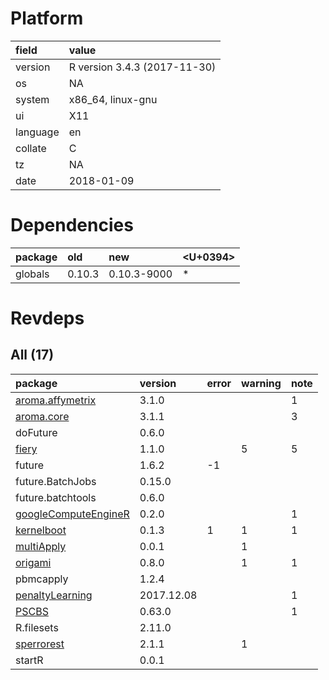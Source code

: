 # Platform

|field    |value                        |
|:--------|:----------------------------|
|version  |R version 3.4.3 (2017-11-30) |
|os       |NA                           |
|system   |x86_64, linux-gnu            |
|ui       |X11                          |
|language |en                           |
|collate  |C                            |
|tz       |NA                           |
|date     |2018-01-09                   |

# Dependencies

|package |old    |new         |<U+0394>  |
|:-------|:------|:-----------|:--|
|globals |0.10.3 |0.10.3-9000 |*  |

# Revdeps

## All (17)

|package                                                  |version    |error |warning |note |
|:--------------------------------------------------------|:----------|:-----|:-------|:----|
|[aroma.affymetrix](problems.md#aromaaffymetrix)          |3.1.0      |      |        |1    |
|[aroma.core](problems.md#aromacore)                      |3.1.1      |      |        |3    |
|doFuture                                                 |0.6.0      |      |        |     |
|[fiery](problems.md#fiery)                               |1.1.0      |      |5       |5    |
|future                                                   |1.6.2      |-1    |        |     |
|future.BatchJobs                                         |0.15.0     |      |        |     |
|future.batchtools                                        |0.6.0      |      |        |     |
|[googleComputeEngineR](problems.md#googlecomputeenginer) |0.2.0      |      |        |1    |
|[kernelboot](problems.md#kernelboot)                     |0.1.3      |1     |1       |1    |
|[multiApply](problems.md#multiapply)                     |0.0.1      |      |1       |     |
|[origami](problems.md#origami)                           |0.8.0      |      |1       |1    |
|pbmcapply                                                |1.2.4      |      |        |     |
|[penaltyLearning](problems.md#penaltylearning)           |2017.12.08 |      |        |1    |
|[PSCBS](problems.md#pscbs)                               |0.63.0     |      |        |1    |
|R.filesets                                               |2.11.0     |      |        |     |
|[sperrorest](problems.md#sperrorest)                     |2.1.1      |      |1       |     |
|startR                                                   |0.0.1      |      |        |     |

